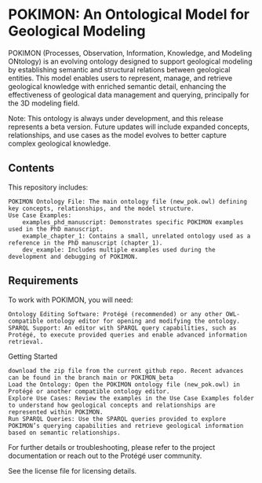 # POKIMON: An Ontological Model for Geological Modeling

POKIMON (Processes, Observation, Information, Knowledge, and Modeling ONtology) is an evolving ontology designed to support geological modeling by establishing semantic and structural relations between geological entities. This model enables users to represent, manage, and retrieve geological knowledge with enriched semantic detail, enhancing the effectiveness of geological data management and querying, principally for the 3D modeling field.

Note: This ontology is always under development, and this release represents a beta version. Future updates will include expanded concepts, relationships, and use cases as the model evolves to better capture complex geological knowledge.
## Contents

This repository includes:

    POKIMON Ontology File: The main ontology file (new_pok.owl) defining key concepts, relationships, and the model structure.
    Use Case Examples:
        examples_phd_manuscript: Demonstrates specific POKIMON examples used in the PhD manuscript.
        example_chapter_1: Contains a small, unrelated ontology used as a reference in the PhD manuscript (chapter_1).
        dev_example: Includes multiple examples used during the development and debugging of POKIMON.

## Requirements

To work with POKIMON, you will need:

    Ontology Editing Software: Protégé (recommended) or any other OWL-compatible ontology editor for opening and modifying the ontology.
    SPARQL Support: An editor with SPARQL query capabilities, such as Protégé, to execute provided queries and enable advanced information retrieval.

Getting Started

    download the zip file from the current github repo. Recent advances can be found in the branch main or POKIMON_beta 
    Load the Ontology: Open the POKIMON ontology file (new_pok.owl) in Protégé or another compatible ontology editor.
    Explore Use Cases: Review the examples in the Use Case Examples folder to understand how geological concepts and relationships are represented within POKIMON.
    Run SPARQL Queries: Use the SPARQL queries provided to explore POKIMON’s querying capabilities and retrieve geological information based on semantic relationships.

For further details or troubleshooting, please refer to the project documentation or reach out to the Protégé user community.

See the license file for licensing details.
